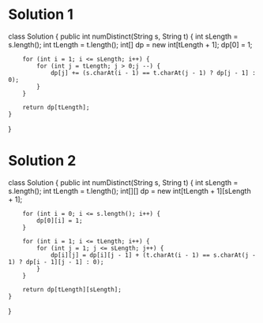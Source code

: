 # Solution 1
class Solution {
    public int numDistinct(String s, String t) {
        int sLength = s.length();
        int tLength = t.length();
        int[] dp = new int[tLength + 1];
        dp[0] = 1;

        for (int i = 1; i <= sLength; i++) {
            for (int j = tLength; j > 0;j --) {
                dp[j] += (s.charAt(i - 1) == t.charAt(j - 1) ? dp[j - 1] : 0);
            }
        }

        return dp[tLength];
    }
}

# Solution 2
class Solution {
    public int numDistinct(String s, String t) {
        int sLength = s.length();
        int tLength = t.length();
        int[][] dp = new int[tLength + 1][sLength + 1];

        for (int i = 0; i <= s.length(); i++) {
            dp[0][i] = 1;
        }

        for (int i = 1; i <= tLength; i++) {
            for (int j = 1; j <= sLength; j++) {
                dp[i][j] = dp[i][j - 1] + (t.charAt(i - 1) == s.charAt(j - 1) ? dp[i - 1][j - 1] : 0);
            }
        }

        return dp[tLength][sLength];
    }
}
